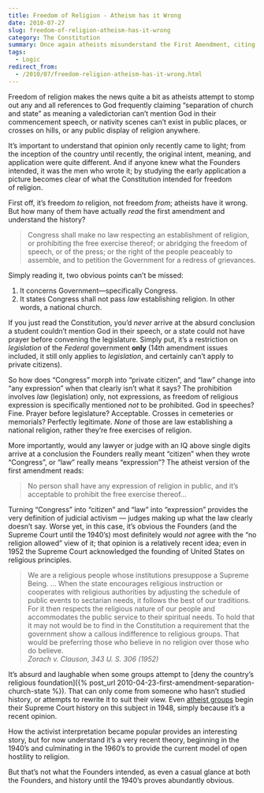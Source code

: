 ```yaml
---
title: Freedom of Religion - Atheism has it Wrong
date: 2010-07-27
slug: freedom-of-religion-atheism-has-it-wrong
category: The Constitution
summary: Once again atheists misunderstand the First Amendment, citing a clause which doesn't appear in it at all.
tags: 
  - Logic
redirect_from:
  - /2010/07/freedom-religion-atheism-has-it-wrong.html
---
```




Freedom of religion makes the news quite a bit as atheists attempt to
stomp out any and all references to God frequently claiming “separation
of church and state” as meaning a valedictorian can’t mention God in
their commencement speech, or nativity scenes can’t exist in public
places, or crosses on hills, or any public display of religion anywhere.

It’s important to understand that opinion only recently came to light;
from the inception of the country until recently, the original intent,
meaning, and application were quite different. And if anyone knew what
the Founders intended, it was the men who wrote it; by studying the
early application a picture becomes clear of what the Constitution
intended for freedom of religion.

First off, it’s freedom *to* religion, not freedom *from*; atheists have
it wrong. But how many of them have actually *read* the first amendment
and understand the history?

> Congress shall make no law respecting an establishment of religion, or
> prohibiting the free exercise thereof; or abridging the freedom of
> speech, or of the press; or the right of the people peaceably to
> assemble, and to petition the Government for a redress of grievances.

Simply reading it, two obvious points can’t be missed:

1.  It concerns Government—specifically Congress.
2.  It states Congress shall not pass *law* establishing religion. In
    other words, a national church.

If you just read the Constitution, you’d *never* arrive at the absurd
conclusion a student couldn’t mention God in their speech, or a state
could not have prayer before convening the legislature. Simply put, it’s
a restriction on *legislation* of the *Federal* government **only**
(14th amendment issues included, it still only applies to *legislation*,
and certainly can’t apply to private citizens).

So how does “Congress” morph into “private citizen”, and “law” change
into “any expression” when that clearly isn’t what it says? The
prohibition involves *law* (legislation) only, not expressions, as
freedom of religious expression is specifically mentioned *not* to be
prohibited. God in speeches? Fine. Prayer before legislature?
Acceptable. Crosses in cemeteries or memorials? Perfectly legitimate.
*None* of those are law establishing a national religion, rather they’re
free exercises of religion.

More importantly, would any lawyer or judge with an IQ above single
digits arrive at a conclusion the Founders really meant “citizen” when
they wrote “Congress”, or “law” really means “expression”? The atheist
version of the first amendment reads:

> No person shall have any expression of religion in public, and it’s
> acceptable to prohibit the free exercise thereof…

Turning “Congress” into “citizen” and “law” into “expression” provides
the very definition of judicial activism — judges making up what the law
clearly doesn’t say. Worse yet, in this case, it’s obvious the Founders
(and the Supreme Court until the 1940’s) most definitely would *not*
agree with the “no religion allowed” view of it; that opinion is a
relatively recent idea; even in 1952 the Supreme Court acknowledged the
founding of United States on religious principles.

> We are a religious people whose institutions presuppose a Supreme
> Being. … When the state encourages religious instruction or cooperates
> with religious authorities by adjusting the schedule of public events
> to sectarian needs, it follows the best of our traditions. For it then
> respects the religious nature of our people and accommodates the
> public service to their spiritual needs. To hold that it may not would
> be to find in the Constitution a requirement that the government show
> a callous indifference to religious groups. That would be preferring
> those who believe in no religion over those who do believe.  
> <cite>Zorach v. Clauson, 343 U. S. 306 (1952)</cite>

It’s absurd and laughable when some groups attempt to [deny the country’s religious foundation]({% post_url 2010-04-23-first-amendment-separation-church-state %}).
That can only come from someone who hasn’t studied history, or attempts
to rewrite it to suit their view. Even [atheist groups](http://www.infidels.org/library/modern/church-state/decisions.html)
begin their Supreme Court history on this subject in 1948, simply
because it’s a recent opinion.

How the activist interpretation became popular provides an interesting
story, but for now understand it’s a very recent theory, beginning in
the 1940’s and culminating in the 1960’s to provide the current model of
open hostility to religion.

But that’s not what the Founders intended, as even a casual glance at
both the Founders, and history until the 1940’s proves
abundantly obvious.

